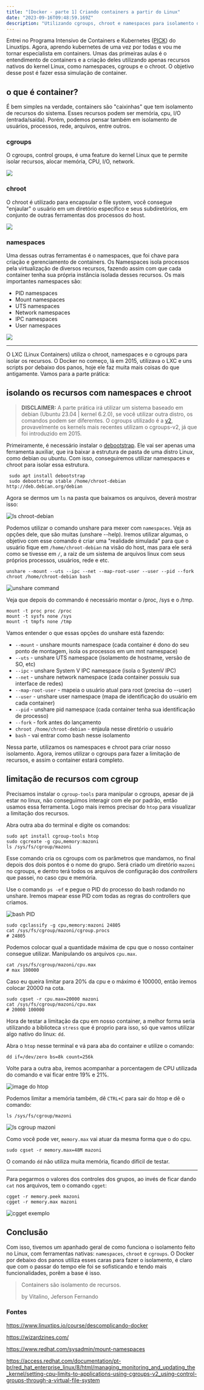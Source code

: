 ```yaml
---
title: "[Docker - parte 1] Criando containers a partir do Linux"
date: "2023-09-16T09:48:59.169Z"
description: "Utilizando cgroups, chroot e namespaces para isolamento de recursos"
---
```


Entrei no Programa Intensivo de Containers e Kubernetes ([PICK](https://www.linuxtips.io/pick)) do Linuxtips. Agora, aprendo kubernetes de uma vez por todas e vou me tornar especialista em containers. Umas das primeiras aulas é o entendimento de containers e a criação deles utilizando apenas recursos nativos do kernel Linux, como namespaces, cgroups e o chroot. O objetivo desse post é fazer essa simulação de container.

## o que é container?

É bem simples na verdade, containers são "caixinhas" que tem isolamento de recursos do sistema. Esses recursos podem ser memória, cpu, I/O (entrada/saída). Porém, podemos pensar também em isolamento de usuários, processos, rede, arquivos, entre outros.

### cgroups

O cgroups, control groups, é uma feature do kernel Linux que te permite isolar recursos, alocar memória, CPU, I/O, network.

![](https://wizardzines.com/images/uploads/cgroups.png)

### chroot

O chroot é utilizado para encapsular o file system, você consegue "enjaular" o usuário em um diretório específico e seus subdiretórios, em conjunto de outras ferramentas dos processos do host.

![](https://securityqueens.co.uk/wp-content/uploads/2020/04/Chroot-1.png)

### namespaces

Uma dessas outras ferramentas é o namespaces, que foi chave para criação e gerenciamento de containers. Os Namespaces isola processos pela virtualização de diversos recursos, fazendo assim com que cada container tenha sua própria instância isolada desses recursos. Os mais importantes namespaces são:

- PID namespaces
- Mount namespaces
- UTS namespaces
- Network namespaces
- IPC namespaces
- User namespaces

![](https://wizardzines.com/images/uploads/namespaces.png)

---

O LXC (Linux Containers) utiliza o chroot, namespaces e o cgroups para isolar os recursos.
O Docker no começo, lá em 2015, utilizava o LXC e uns scripts por debaixo dos panos, hoje ele faz muita mais coisas do que antigamente. Vamos para a parte prática:

## isolando os recursos com namespaces e chroot

> **DISCLAIMER:** A parte prática irá utilizar um sistema baseado em debian (Ubuntu 23.04 | kernel 6.2.0), se você utilizar outra distro, os comandos podem ser diferentes. O cgroups utilizado é a [v2](https://docs.kernel.org/admin-guide/cgroup-v2.html), provavelmente os kernels mais recentes utilizam o cgroups-v2, já que foi introduzido em 2015.

Primeiramente, é necessário instalar o [debootstrap](https://wiki.debian.org/Debootstrap). Ele vai ser apenas uma ferramenta auxiliar, que ira baixar a estrutura de pasta de uma distro Linux, como debian ou ubuntu. Com isso, conseguiremos utilizar namespaces e chroot para isolar essa estrutura.

```
 sudo apt install debootstrap
 sudo debootstrap stable /home/chroot-debian http://deb.debian.org/debian
```

Agora se dermos um `ls` na pasta que baixamos os arquivos, deverá mostrar isso:

![ls chroot-debian](https://trello.com/1/cards/65058dff8f9c8797651d90a3/attachments/65058dff8f9c8797651d90cd/download/image.png)

Podemos utilizar o comando unshare para mexer com `namespaces`. Veja as opções dele, que são muitas (unshare --help). Iremos utilizar algumas, o objetivo com esse comando é criar uma "realidade simulada" para que o usuário fique em `/home/chroot-debian` na visão do host, mas para ele será como se tivesse em `/`, a raiz de um sistema de arquivos linux com seus próprios processos, usuários, rede e etc.

```
unshare --mount --uts --ipc --net --map-root-user --user --pid --fork chroot /home/chroot-debian bash
```

![unshare command](https://trello.com/1/cards/65058f4a376e9f7a3b46c597/attachments/65058f4a376e9f7a3b46c5c0/download/image.png)

Veja que depois do commando é necessário montar o /proc, /sys e o /tmp.

```
mount -t proc proc /proc
mount -t sysfs none /sys
mount -t tmpfs none /tmp
```

Vamos entender o que essas opções do unshare está fazendo:

- `--mount` - unshare mounts namespace (cada container é dono do seu ponto de montagem, isola os processos em um mnt namespace)
- `--uts` - unshare UTS namespace (isolamento de hostname, versão de SO, etc)
- `--ipc` - unshare System V IPC namespace (isola o SystemV IPC)
- `--net` - unshare network namespace (cada container possuiu sua interface de redes)
- `--map-root-user` - mapeia o usuário atual para root (precisa do --user)
- `--user` - unshare user namespace (mapa de identificação do usuário em cada container)
- `--pid` - unshare pid namespace (cada container tenha sua identificação de processo)
- `--fork` - fork antes do lançamento <programa>
- `chroot /home/chroot-debian` - enjaula nesse diretório o usuário
- `bash` - vai entrar como bash nesse isolamento

Nessa parte, utilizamos os namespaces e chroot para criar nosso isolamento. Agora, iremos utilizar o cgroups para fazer a limitação de recursos, e assim o container estará completo.

## limitação de recursos com cgroup

Precisamos instalar o `cgroup-tools` para manipular o cgroups, apesar de já estar no linux, não conseguimos interagir com ele por padrão, então usamos essa ferramenta. Logo mais iremos precisar do `htop` para visualizar a limitação dos recursos.

Abra outra aba do terminal e digite os comandos:

```
sudo apt install cgroup-tools htop
sudo cgcreate -g cpu,memory:mazoni
ls /sys/fs/cgroup/mazoni
```

Esse comando cria os cgroups com os parâmetros que mandamos, no final depois dos dois pontos é o nome do grupo. Será criado um diretório `mazoni` no cgroups, e dentro terá todos os arquivos de configuração dos _controllers_ que passei, no caso cpu e memória.

Use o comando `ps -ef` e pegue o PID do processo do bash rodando no unshare. Iremos mapear esse PID com todas as regras do controllers que criamos.

![bash PID](https://trello.com/1/cards/650594bbc22bf20f3260ce12/attachments/650594bbc22bf20f3260ce3b/download/image.png)

```
sudo cgclassify -g cpu,memory:mazoni 24805
cat /sys/fs/cgroup/mazoni/cgroup.procs
# 24805
```

Podemos colocar qual a quantidade máxima de cpu que o nosso container consegue utilizar. Manipulando os arquivos `cpu.max`.

```
cat /sys/fs/cgroup/mazoni/cpu.max
# max 100000

```

Caso eu queira limitar para 20% da cpu e o máximo é 100000, então iremos colocar 20000 na cota.

```
sudo cgset -r cpu.max=20000 mazoni
cat /sys/fs/cgroup/mazoni/cpu.max
# 20000 100000
```

Hora de testar a limitação da cpu em nosso container, a melhor forma seria utilizando a biblioteca `stress` que é proprio para isso, só que vamos utilizar algo nativo do linux: `dd`.

Abra o `htop` nesse terminal e vá para aba do container e utilize o comando:

```
dd if=/dev/zero bs=8k count=256k
```

Volte para a outra aba, iremos acompanhar a porcentagem de CPU utilizada do comando e vai ficar entre 19% e 21%.

![image do htop](https://trello.com/1/cards/65059d38fbcd06d7accafe33/attachments/65059d38fbcd06d7accafe5e/download/image.png)

Podemos limitar a memória também, dê `CTRL+C` para sair do htop e dê o comando:

```
ls /sys/fs/cgroup/mazoni
```

![ls cgroup mazoni](https://trello.com/1/cards/65059ea64b0a688840c9bec4/attachments/65059ea64b0a688840c9befc/download/image.png)

Como você pode ver, `memory.max` vai atuar da mesma forma que o do cpu.

```
sudo cgset -r memory.max=48M mazoni
```

O comando `dd` não utiliza muita memória, ficando difícil de testar.

---

Para pegarmos o valores dos controles dos grupos, ao invés de ficar dando `cat` nos arquivos, tem o comando `cgget`:

```
cgget -r memory.peek mazoni
cgget -r memory.max mazoni
```

![cgget exemplo](https://trello.com/1/cards/6505a091cecf4c54335b0f4a/attachments/6505a091cecf4c54335b0f76/download/image.png)

## Conclusão

Com isso, tivemos um apanhado geral de como funciona o isolamento feito no Linux, com ferramentas nativas: `namespaces`, `chroot` e `cgroups`. O Docker por debaixo dos panos utiliza esses caras para fazer o isolamento, é claro que com o passar do tempo ele foi se sofisticando e tendo mais funcionalidades, porêm a base é isso.

> Containers são isolamento de recursos.
>
> by Vitalino, Jeferson Fernando

### Fontes

https://www.linuxtips.io/course/descomplicando-docker

https://wizardzines.com/

https://www.redhat.com/sysadmin/mount-namespaces

https://access.redhat.com/documentation/pt-br/red_hat_enterprise_linux/8/html/managing_monitoring_and_updating_the_kernel/setting-cpu-limits-to-applications-using-cgroups-v2_using-control-groups-through-a-virtual-file-system
